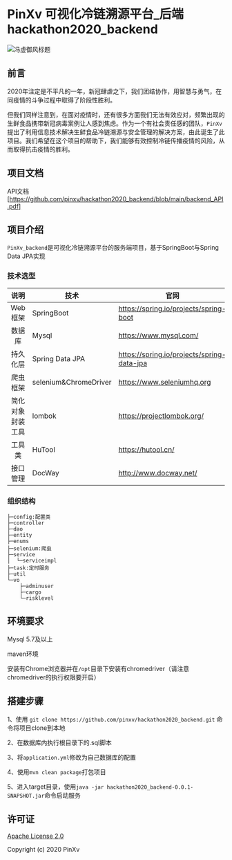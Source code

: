 # PinXv 可视化冷链溯源平台_后端 hackathon2020_backend

![冯虚御风标题](https://www.fguohao.top/pinxv.png)

## 前言

2020年注定是不平凡的一年，新冠肆虐之下，我们团结协作，用智慧与勇气，在同疫情的斗争过程中取得了阶段性胜利。

但我们同样注意到，在面对疫情时，还有很多方面我们无法有效应对，频繁出现的生鲜食品携带新冠病毒案例让人感到焦虑。作为一个有社会责任感的团队，```PinXv```提出了利用信息技术解决生鲜食品冷链溯源与安全管理的解决方案，由此诞生了此项目。我们希望在这个项目的帮助下，我们能够有效控制冷链传播疫情的风险，从而取得抗击疫情的胜利。

## 项目文档

API文档[https://github.com/pinxv/hackathon2020_backend/blob/main/backend_API.pdf]

## 项目介绍

```PinXv_backend```是可视化冷链溯源平台的服务端项目，基于SpringBoot与Spring Data JPA实现

### 技术选型

|       说明       | 技术                  | 官网                                       |
| :--------------: | --------------------- | ------------------------------------------ |
|     Web框架      | SpringBoot            | https://spring.io/projects/spring-boot     |
|      数据库      | Mysql                 | https://www.mysql.com/                     |
|     持久化层     | Spring Data JPA       | https://spring.io/projects/spring-data-jpa |
|     爬虫框架     | selenium&ChromeDriver | https://www.seleniumhq.org                 |
| 简化对象封装工具 | lombok                | https://projectlombok.org/                 |
|      工具类      | HuTool                | https://hutool.cn/                         |
|     接口管理     | DocWay                | http://www.docway.net/                     |

### 组织结构

```
├─config:配置类
├─controller
├─dao
├─entity
├─enums
├─selenium:爬虫
├─service
│  └─serviceimpl
├─task:定时服务
├─util
└─vo
    ├─adminuser
    ├─cargo
    └─risklevel
```

## 环境要求

Mysql 5.7及以上

maven环境

安装有Chrome浏览器并在```/opt```目录下安装有chromedriver（请注意chromedriver的执行权限要开启）

## 搭建步骤

1、使用 ```git clone https://github.com/pinxv/hackathon2020_backend.git``` 命令将项目clone到本地

2、在数据库内执行根目录下的.sql脚本

3、将```application.yml```修改为自己数据库的配置

4、使用```mvn clean package```打包项目

5、进入target目录，使用```java -jar hackathon2020_backend-0.0.1-SNAPSHOT.jar```命令启动服务

## 许可证

[Apache License 2.0](https://github.com/pinxv/hackathon2020_backend/blob/main/LICENSE)

Copyright (c) 2020 PinXv